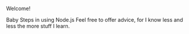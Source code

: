 Welcome!

Baby Steps in using Node.js
Feel free to offer advice, for I know less and less the more stuff I learn.


